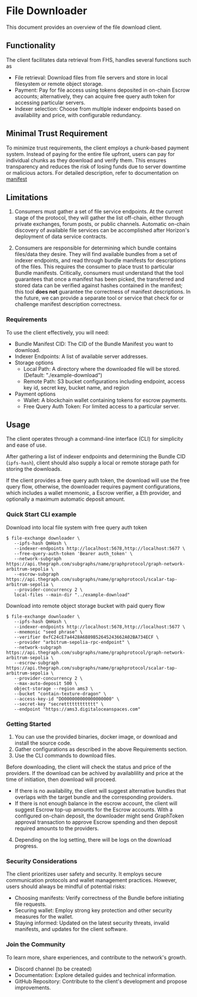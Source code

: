 # File Downloader

This document provides an overview of the file download client.

## Functionality

The client facilitates data retrieval from FHS, handles several functions such as

- File retrieval: Download files from file servers and store in local filesystem or remote object storage.
- Payment: Pay for file access using tokens deposited in on-chain Escrow accounts; alternatively, they can acquire free query auth token for accessing particular servers.
- Indexer selection: Choose from multiple indexer endpoints based on availability and price, with configurable redundancy.

## Minimal Trust Requirement

To minimize trust requirements, the client employs a chunk-based payment system. Instead of paying for the entire file upfront, users can pay for individual chunks as they download and verify them. This ensures transparency and reduces the risk of losing funds due to server downtime or malicious actors. For detailed description, refer to documentation on [manifest](./manifest.md)

## Limitations

1. Consumers must gather a set of file service endpoints. At the current stage of the protocol, they will gather the list off-chain, either through private exchanges, forum posts, or public channels. Automatic on-chain discovery of available file services can be accomplished after Horizon's deployment of data service contracts. 

2. Consumers are responsible for determining which bundle contains files/data they desire. They will find available bundles from a set of indexer endpoints, and read through bundle manifests for descriptions of the files. This requires the consumer to place trust to particular Bundle manifests. Critically, consumers must understand that the tool guarantees that once a manifest has been picked, the transferred and stored data can be verified against hashes contained in the manifest; this tool **does not** guarantee the correctness of manifest descriptions. In the future, we can provide a separate tool or service that check for or challenge manifest description correctness. 

### Requirements

To use the client effectively, you will need:

- Bundle Manifest CID: The CID of the Bundle Manifest you want to download.
- Indexer Endpoints: A list of available server addresses.
- Storage options
   - Local Path: A directory where the downloaded file will be stored. (Default: "./example-download")
   - Remote Path: S3 bucket configurations including endpoint, access key id, secret key, bucket name, and region
- Payment options
   - Wallet: A blockchain wallet containing tokens for escrow payments.
   - Free Query Auth Token: For limited access to a particular server.

## Usage

The client operates through a command-line interface (CLI) for simplicity and ease of use. 

After gathering a list of indexer endpoints and determining the Bundle CID (`ipfs-hash`), client should also supply a local or remote storage path for storing the downloads. 

If the client provides a free query auth token, the download will use the free query flow, otherwise, the downloader requires payment configurations, which includes a wallet mnemonic, a Escrow verifier, a Eth provider, and optionally a maximum automatic deposit amount.  

### Quick Start CLI example

Download into local file system with free query auth token

```
$ file-exchange downloader \
   --ipfs-hash QmHash \
   --indexer-endpoints http://localhost:5678,http://localhost:5677 \
   --free-query-auth-token 'Bearer auth_token' \
   --network-subgraph https://api.thegraph.com/subgraphs/name/graphprotocol/graph-network-arbitrum-sepolia \
   --escrow-subgraph https://api.thegraph.com/subgraphs/name/graphprotocol/scalar-tap-arbitrum-sepolia \
   --provider-concurrency 2 \
   local-files --main-dir "../example-download"
```

Download into remote object storage bucket with paid query flow

```
$ file-exchange downloader \
   --ipfs-hash QmHash \
   --indexer-endpoints http://localhost:5678,http://localhost:5677 \
   --mnemonic "seed phrase" \
   --verifier 0xfC24cE7a4428A6B89B52645243662A02BA734ECF \
   --provider "arbitrum-sepolia-rpc-endpoint" \
   --network-subgraph https://api.thegraph.com/subgraphs/name/graphprotocol/graph-network-arbitrum-sepolia \
   --escrow-subgraph https://api.thegraph.com/subgraphs/name/graphprotocol/scalar-tap-arbitrum-sepolia \
   --provider-concurrency 2 \
   --max-auto-deposit 500 \
   object-storage --region ams3 \
   --bucket "contain-texture-dragon" \
   --access-key-id "DO000000000000000000" \
   --secret-key "secretttttttttttt" \
   --endpoint "https://ams3.digitaloceanspaces.com"
```

### Getting Started

1. You can use the provided binaries, docker image, or download and install the source code.
2. Gather configurations as described in the above Requirements section.
3. Use the CLI commands to download files.

Before downloading, the client will check the status and price of the providers. If the download can be achived by availablility and price at the time of initiation, then download will proceed. 
- If there is no availability, the client will suggest alternative bundles that overlaps with the target bundle and the corresponding providers. 
- If there is not enough balance in the escrow account, the client will suggest Escrow top-up amounts for the Escrow accounts. With a configured on-chain deposit, the downloader might send GraphToken approval transaction to approve Escrow spending and then deposit required amounts to the providers.  

4. Depending on the log setting, there will be logs on the download progress.

### Security Considerations

The client prioritizes user safety and security. It employs secure communication protocols and wallet management practices. However, users should always be mindful of potential risks:

- Choosing manifests: Verify correctness of the Bundle before initiating file requests.
- Securing wallet: Employ strong key protection and other security measures for the wallet.
- Staying informed: Updated on the latest security threats, invalid manifests, and updates for the client software.

### Join the Community

To learn more, share experiences, and contribute to the network's growth.

- Discord channel (to be created)
- Documentation: Explore detailed guides and technical information.
- GitHub Repository: Contribute to the client's development and propose improvements.
